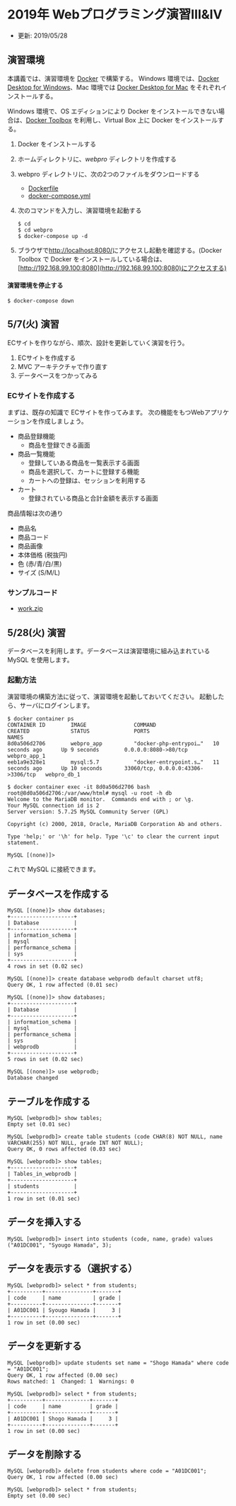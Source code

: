 # 2019年 Webプログラミング演習Ⅲ&Ⅳ

- 更新: 2019/05/28

## 演習環境

本講義では、演習環境を [Docker](https://www.docker.com/) で構築する。
Windows 環境では、[Docker Desktop for Windows](https://docs.docker.com/install/#desktop)、Mac 環境では [Docker Desktop for Mac](https://docs.docker.com/install/#desktop) をそれぞれインストールする。

Windows 環境で、OS エディションにより Docker をインストールできない場合は、[Docker Toolbox](https://docs.docker.com/toolbox/overview/) を利用し、Virtual Box 上に Docker をインストールする。

1. Docker をインストールする
2. ホームディレクトリに、*webpro* ディレクトリを作成する
3. webpro ディレクトリに、次の2つのファイルをダウンロードする
    - [Dockerfile](https://hamasyou-dhw.github.io/webpro/201904/Dockerfile)
    - [docker-compose.yml](https://hamasyou-dhw.github.io/webpro/201904/docker-compose.yml)
4. 次のコマンドを入力し、演習環境を起動する

    ```console
    $ cd
    $ cd webpro
    $ docker-compose up -d
    ```
5. ブラウザで[http://localhost:8080/](http://localhost:8080/)にアクセスし起動を確認する。(Docker Toolbox で Docker をインストールしている場合は、[http://192.168.99.100:8080](http://192.168.99.100:8080)にアクセスする)

#### 演習環境を停止する

```console
$ docker-compose down
```


## 5/7(火) 演習

ECサイトを作りながら、順次、設計を更新していく演習を行う。

1. ECサイトを作成する
2. MVC アーキテクチャで作り直す
3. データベースをつかってみる

### ECサイトを作成する

まずは、既存の知識で ECサイトを作ってみます。
次の機能をもつWebアプリケーションを作成しましょう。

- 商品登録機能
    - 商品を登録できる画面
- 商品一覧機能
    - 登録していある商品を一覧表示する画面
    - 商品を選択して、カートに登録する機能
    - カートへの登録は、セッションを利用する
- カート
    - 登録されている商品と合計金額を表示する画面

商品情報は次の通り

- 商品名
- 商品コード
- 商品画像
- 本体価格 (税抜円)
- 色 (赤/青/白/黒)
- サイズ (S/M/L)

### サンプルコード

- [work.zip](https://hamasyou-dhw.github.io/webpro/201904/work.zip)

## 5/28(火) 演習

データベースを利用します。データベースは演習環境に組み込まれている MySQL を使用します。

### 起動方法

演習環境の構築方法に従って、演習環境を起動しておいてください。
起動したら、サーバにログインします。

```console
$ docker container ps
CONTAINER ID        IMAGE               COMMAND                  CREATED             STATUS              PORTS                                NAMES
8d0a506d2706        webpro_app          "docker-php-entrypoi…"   10 seconds ago      Up 9 seconds        0.0.0.0:8080->80/tcp                 webpro_app_1
eeb1a9e328e1        mysql:5.7           "docker-entrypoint.s…"   11 seconds ago      Up 10 seconds       33060/tcp, 0.0.0.0:43306->3306/tcp   webpro_db_1

$ docker container exec -it 8d0a506d2706 bash
root@8d0a506d2706:/var/www/html# mysql -u root -h db
Welcome to the MariaDB monitor.  Commands end with ; or \g.
Your MySQL connection id is 2
Server version: 5.7.25 MySQL Community Server (GPL)

Copyright (c) 2000, 2018, Oracle, MariaDB Corporation Ab and others.

Type 'help;' or '\h' for help. Type '\c' to clear the current input statement.

MySQL [(none)]>
```

これで MySQL に接続できます。

## データベースを作成する

```console
MySQL [(none)]> show databases;
+--------------------+
| Database           |
+--------------------+
| information_schema |
| mysql              |
| performance_schema |
| sys                |
+--------------------+
4 rows in set (0.02 sec)

MySQL [(none)]> create database webprodb default charset utf8;
Query OK, 1 row affected (0.01 sec)

MySQL [(none)]> show databases;
+--------------------+
| Database           |
+--------------------+
| information_schema |
| mysql              |
| performance_schema |
| sys                |
| webprodb           |
+--------------------+
5 rows in set (0.02 sec)

MySQL [(none)]> use webprodb;
Database changed
```

## テーブルを作成する

```console
MySQL [webprodb]> show tables;
Empty set (0.01 sec)

MySQL [webprodb]> create table students (code CHAR(8) NOT NULL, name VARCHAR(255) NOT NULL, grade INT NOT NULL);
Query OK, 0 rows affected (0.03 sec)

MySQL [webprodb]> show tables;
+--------------------+
| Tables_in_webprodb |
+--------------------+
| students           |
+--------------------+
1 row in set (0.01 sec)
```

## データを挿入する

```console
MySQL [webprodb]> insert into students (code, name, grade) values ("A01DC001", "Syougo Hamada", 3);
```

## データを表示する（選択する）

```console
MySQL [webprodb]> select * from students;
+----------+---------------+-------+
| code     | name          | grade |
+----------+---------------+-------+
| A01DC001 | Syougo Hamada |     3 |
+----------+---------------+-------+
1 row in set (0.00 sec)
```

## データを更新する

```console
MySQL [webprodb]> update students set name = "Shogo Hamada" where code = "A01DC001";
Query OK, 1 row affected (0.00 sec)
Rows matched: 1  Changed: 1  Warnings: 0

MySQL [webprodb]> select * from students;
+----------+--------------+-------+
| code     | name         | grade |
+----------+--------------+-------+
| A01DC001 | Shogo Hamada |     3 |
+----------+--------------+-------+
1 row in set (0.00 sec)
```

## データを削除する

```console
MySQL [webprodb]> delete from students where code = "A01DC001";
Query OK, 1 row affected (0.00 sec)

MySQL [webprodb]> select * from students;
Empty set (0.00 sec)
```
